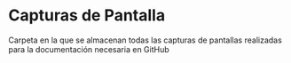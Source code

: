 # Capturas de Pantalla

Carpeta en la que se almacenan todas las capturas de pantallas realizadas para la documentación necesaria en GitHub
